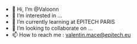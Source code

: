- 👋 Hi, I’m @Valoonn
- 👀 I’m interested in ...
- 🌱 I’m currently learning at EPITECH PARIS
- 💞️ I’m looking to collaborate on ...
- 📫 How to reach me : valentin.mace@epitech.eu

<!---
Valoonn/Valoonn is a ✨ special ✨ repository because its `README.md` (this file) appears on your GitHub profile.
You can click the Preview link to take a look at your changes.
--->
